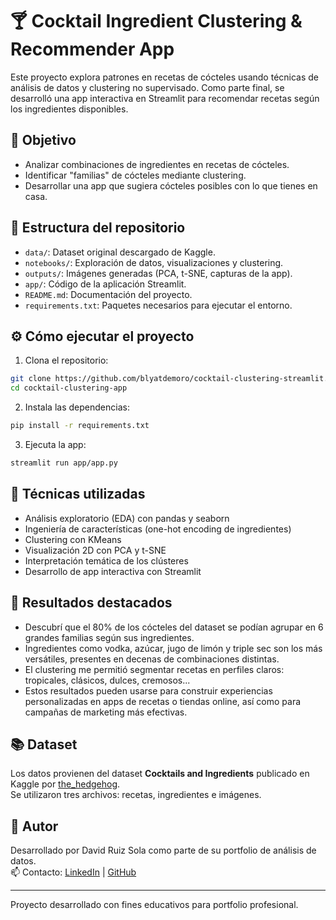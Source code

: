 # 🍸 Cocktail Ingredient Clustering & Recommender App

Este proyecto explora patrones en recetas de cócteles usando técnicas de análisis de datos y clustering no supervisado. Como parte final, se desarrolló una app interactiva en Streamlit para recomendar recetas según los ingredientes disponibles.

## 📌 Objetivo

- Analizar combinaciones de ingredientes en recetas de cócteles.
- Identificar "familias" de cócteles mediante clustering.
- Desarrollar una app que sugiera cócteles posibles con lo que tienes en casa.

## 📁 Estructura del repositorio

- `data/`: Dataset original descargado de Kaggle.
- `notebooks/`: Exploración de datos, visualizaciones y clustering.
- `outputs/`: Imágenes generadas (PCA, t-SNE, capturas de la app).
- `app/`: Código de la aplicación Streamlit.
- `README.md`: Documentación del proyecto.
- `requirements.txt`: Paquetes necesarios para ejecutar el entorno.

## ⚙️ Cómo ejecutar el proyecto

1. Clona el repositorio:
```bash
git clone https://github.com/blyatdemoro/cocktail-clustering-streamlit.git
cd cocktail-clustering-app
```

2. Instala las dependencias:
```bash
pip install -r requirements.txt
```

3. Ejecuta la app:
```bash
streamlit run app/app.py
```

## 🧪 Técnicas utilizadas

- Análisis exploratorio (EDA) con pandas y seaborn
- Ingeniería de características (one-hot encoding de ingredientes)
- Clustering con KMeans
- Visualización 2D con PCA y t-SNE
- Interpretación temática de los clústeres
- Desarrollo de app interactiva con Streamlit

## 🧠 Resultados destacados

- Descubrí que el 80% de los cócteles del dataset se podían agrupar en 6 grandes familias según sus ingredientes.
- Ingredientes como vodka, azúcar, jugo de limón y triple sec son los más versátiles, presentes en decenas de combinaciones distintas.
- El clustering me permitió segmentar recetas en perfiles claros: tropicales, clásicos, dulces, cremosos...
- Estos resultados pueden usarse para construir experiencias personalizadas en apps de recetas o tiendas online, así como para campañas de marketing más efectivas.

## 📚 Dataset

Los datos provienen del dataset **Cocktails and Ingredients** publicado en Kaggle por [the_hedgehog](https://www.kaggle.com/datasets/thehedgehog/cocktails-hotal).  
Se utilizaron tres archivos: recetas, ingredientes e imágenes.

## 👤 Autor

Desarrollado por David Ruiz Sola como parte de su portfolio de análisis de datos.  
📫 Contacto: [LinkedIn](https://linkedin.com/in/tuusuario) | [GitHub](https://github.com/blyatdemoro)

---

Proyecto desarrollado con fines educativos para portfolio profesional.
